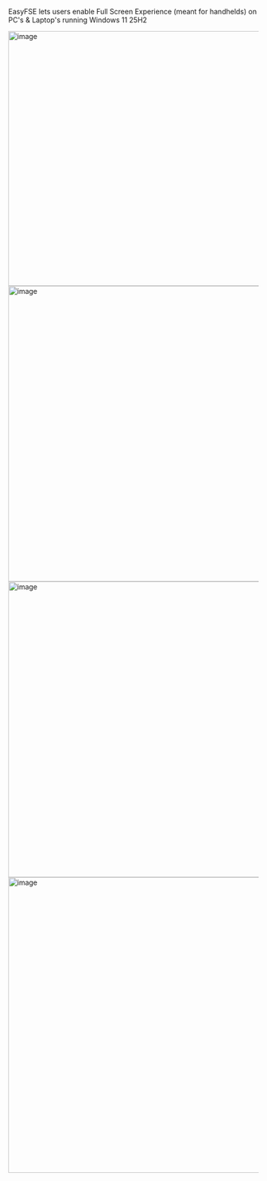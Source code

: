 EasyFSE lets users enable Full Screen Experience (meant for handhelds) on PC's & Laptop's running Windows 11 25H2

<img width="979" height="512" alt="image" src="https://github.com/user-attachments/assets/e9e014d5-65a8-4adb-b1cc-4d294fc0a9bc" />
<img width="916" height="594" alt="image" src="https://github.com/user-attachments/assets/f212f20b-4d79-4e90-b236-9613c06624c9" />
<img width="916" height="594" alt="image" src="https://github.com/user-attachments/assets/bc4f0977-122a-471b-81a1-0757573d7b7d" />
<img width="916" height="594" alt="image" src="https://github.com/user-attachments/assets/f512081c-ec60-4121-b911-bb639259edc1" />

